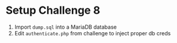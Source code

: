 # Setup Challenge 8

1. Import `dump.sql` into a MariaDB database
2. Edit `authenticate.php` from challenge to inject proper db creds
